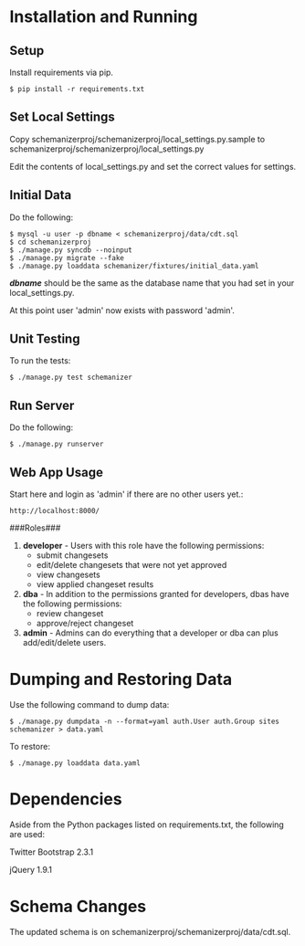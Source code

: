 Installation and Running
========================

Setup
-----

Install requirements via pip.

```
$ pip install -r requirements.txt
```

Set Local Settings
------------------

Copy schemanizerproj/schemanizerproj/local_settings.py.sample to schemanizerproj/schemanizerproj/local_settings.py

Edit the contents of local_settings.py and set the correct values for settings.

Initial Data
------------

Do the following:

```
$ mysql -u user -p dbname < schemanizerproj/data/cdt.sql
$ cd schemanizerproj
$ ./manage.py syncdb --noinput
$ ./manage.py migrate --fake
$ ./manage.py loaddata schemanizer/fixtures/initial_data.yaml
```

_**dbname**_ should be the same as the database name that you had set in your local_settings.py.

At this point user 'admin' now exists with password 'admin'.

Unit Testing
------------

To run the tests:

```
$ ./manage.py test schemanizer
```


Run Server
----------

Do the following:

```
$ ./manage.py runserver
```

Web App Usage
-------------

Start here and login as 'admin' if there are no other users yet.:

```
http://localhost:8000/
```

###Roles###

1. **developer** - Users with this role have the following permissions:
    * submit changesets
    * edit/delete changesets that were not yet approved
    * view changesets
    * view applied changeset results
2. **dba** - In addition to the permissions granted for developers, dbas have
the following permissions:
    * review changeset
    * approve/reject changeset
3. **admin** - Admins can do everything that a developer or dba can
plus add/edit/delete users.


Dumping and Restoring Data
==========================

Use the following command to dump data:

```
$ ./manage.py dumpdata -n --format=yaml auth.User auth.Group sites schemanizer > data.yaml
```

To restore:

```
$ ./manage.py loaddata data.yaml
```

Dependencies
============

Aside from the Python packages listed on requirements.txt,
the following are used:

Twitter Bootstrap 2.3.1

jQuery 1.9.1


Schema Changes
==============

The updated schema is on schemanizerproj/schemanizerproj/data/cdt.sql.

